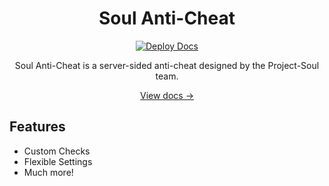 <div align="center">
  <h1>Soul Anti-Cheat</h1>
  <p>
    <a href="https://project-soul.github.io/Soul-Anti-Cheat/">
      <img src="https://img.shields.io/badge/Deploy%20Docs-passing%20-brightgreen?logo=github" alt="Deploy Docs" />
    </a>
  </p>
  <p>Soul Anti-Cheat is a server-sided anti-cheat designed by the Project-Soul team.  </p>
  <a href="https://project-soul.github.io/Soul-Anti-Cheat/">View docs →</a>
</div>

## Features

* Custom Checks
* Flexible Settings
* Much more!
